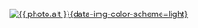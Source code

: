 <!--
date: 2021-02-26T00:03+03
summary: The Hyperscript Machine
photo:
  src: /assets/photos/hyperscript-machine.jpg
  alt: The Hyperscript Machine -- half computer, half microwave.
-->

[![{{ photo.alt }}]({{photo.src}}){data-img-color-scheme=light}]({{photo.src}})
